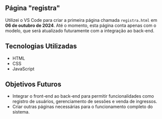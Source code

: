 
## Página "registra"
Utilizei o VS Code para criar a primeira página chamada `registra.html` em **06 de outubro de 2024**. Até o momento, esta página conta apenas com o modelo, que será atualizado futuramente com a integração ao back-end.

## Tecnologias Utilizadas
- HTML
- CSS
- JavaScript

## Objetivos Futuros
- Integrar o front-end ao back-end para permitir funcionalidades como registro de usuários, gerenciamento de sessões e venda de ingressos.
- Criar outras páginas necessárias para o funcionamento completo do sistema.


